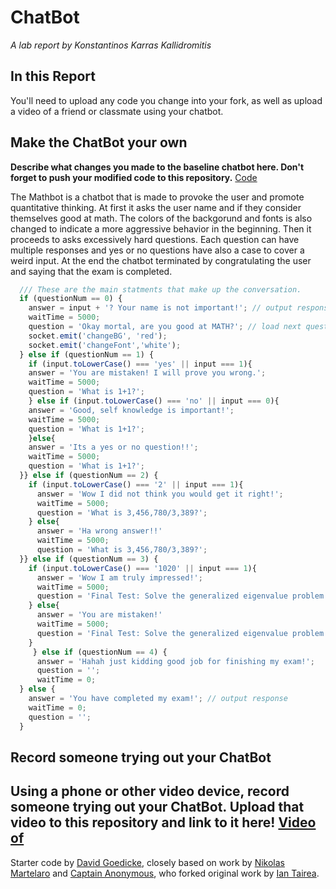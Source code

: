 # ChatBot

*A lab report by Konstantinos Karras Kallidromitis*

## In this Report
You'll need to upload any code you change into your fork, as well as upload a video of a friend or classmate using your chatbot.

## Make the ChatBot your own

**Describe what changes you made to the baseline chatbot here. Don't forget to push your modified code to this repository.**
[Code](https://github.com/Konstantinos-KK/IDD-Fa19-Lab6/blob/master/chatServer.js) 

The Mathbot is a chatbot that is made to provoke the user and promote quantitative thinking. At first it asks the user name and if they consider themselves good at math. The colors of the backgorund and fonts is also changed to indicate a more aggressive behavior in the beginning. Then it proceeds to asks excessively hard questions. Each question can have multiple responses and yes or no questions have also a case to cover a weird input. At the end the chatbot terminated by congratulating the user and saying that the exam is completed. 

```js
  /// These are the main statments that make up the conversation.
  if (questionNum == 0) {
    answer = input + '? Your name is not important!'; // output response
    waitTime = 5000;
    question = 'Okay mortal, are you good at MATH?'; // load next question
    socket.emit('changeBG', 'red');
    socket.emit('changeFont','white');
  } else if (questionNum == 1) {
    if (input.toLowerCase() === 'yes' || input === 1){
    answer = 'You are mistaken! I will prove you wrong.';
    waitTime = 5000;
    question = 'What is 1+1?';
    } else if (input.toLowerCase() === 'no' || input === 0){
    answer = 'Good, self knowledge is important!';
    waitTime = 5000;
    question = 'What is 1+1?';
    }else{
    answer = 'Its a yes or no question!!';
    waitTime = 5000;
    question = 'What is 1+1?';
  }} else if (questionNum == 2) {
    if (input.toLowerCase() === '2' || input === 1){
      answer = 'Wow I did not think you would get it right!';
      waitTime = 5000;
      question = 'What is 3,456,780/3,389?';
    } else{
      answer = 'Ha wrong answer!!'
      waitTime = 5000;
      question = 'What is 3,456,780/3,389?';
  }} else if (questionNum == 3) {
    if (input.toLowerCase() === '1020' || input === 1){
      answer = 'Wow I am truly impressed!';
      waitTime = 5000;
      question = 'Final Test: Solve the generalized eigenvalue problem max a^T=Ba subject to a^T=Wa = 1';
    } else{
      answer = 'You are mistaken!'
      waitTime = 5000;
      question = 'Final Test: Solve the generalized eigenvalue problem max a^T=Ba subject to a^T=Wa = 1';
    }
     } else if (questionNum == 4) {
      answer = 'Hahah just kidding good job for finishing my exam!';
      question = '';
      waitTime = 0;
  } else {
    answer = 'You have completed my exam!'; // output response
    waitTime = 0;
    question = '';
  }
```


## Record someone trying out your ChatBot

**Using a phone or other video device, record someone trying out your ChatBot. Upload that video to this repository and link to it here!**
[Video of]()
---
Starter code by [David Goedicke](mailto:da.goedicke@gmail.com), closely based on work by [Nikolas Martelaro](mailto:nmartelaro@gmail.com) and [Captain Anonymous](https://codepen.io/anon/pen/PEVYXz), who forked original work by [Ian Tairea](https://codepen.io/mrtairea/pen/yJapwv).
